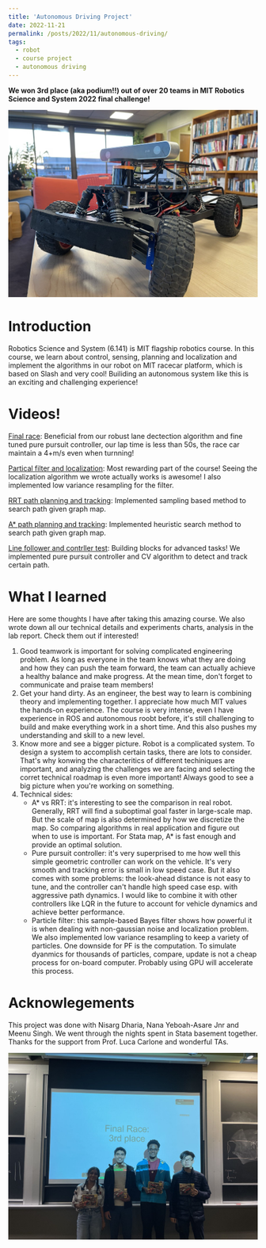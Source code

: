 ```yaml
---
title: 'Autonomous Driving Project'
date: 2022-11-21
permalink: /posts/2022/11/autonomous-driving/
tags:
  - robot
  - course project
  - autonomous driving
---
```


**We won 3rd place (aka podium!!) out of over 20 teams in MIT Robotics Science and System 2022 final challenge!**

![car](/images/RSS/MITracecar.jpg "Our race car TBD")

Introduction
===
Robotics Science and System (6.141) is MIT flagship robotics course. In this course, we learn about control, sensing, planning and localization and implement the algorithms in our robot on MIT racecar platform, which is based on Slash and very cool! Builiding an autonomous system like this is an exciting and challenging experience!

Videos!
===
[Final race](https://www.youtube.com/watch?v=MFKS91_Ywq0): Beneficial from our robust lane dectection algorithm and fine tuned pure pursuit controller, our lap time is less than 50s, the race car maintain a 4+m/s even when turnning!

[Partical filter and localization](https://youtu.be/r4zQ3zJ0SVs): Most rewarding part of the course! Seeing the localization algorithm we wrote actually works is awesome! I also implemented low variance resampling for the filter.

[RRT path planning and tracking](https://youtu.be/NvQlUep9JdY): Implemented sampling based method to search path given graph map.

[A* path planning and tracking](https://youtu.be/Gy9aFhdIT7A): Implemented heuristic search method to search path given graph map.

[Line follower and contrller test](https://youtu.be/OaXra8ETLHU): Building blocks for advanced tasks! We implemented pure pursuit controller and CV algorithm to detect and track certain path.


What I learned
===
Here are some thoughts I have after taking this amazing course. We also wrote down all our technical details and experiments charts, analysis in the lab report. Check them out if interested!
1. Good teamwork is important for solving complicated engineering problem. As long as everyone in the team knows what they are doing and how they can push the team forward, the team can actually achieve a healthy balance and make progress. At the mean time, don't forget to communicate and praise team members!
2. Get your hand dirty. As an engineer, the best way to learn is combining theory and implementing together. I appreciate how much MIT values the hands-on experience. The course is very intense, even I have experience in ROS and autonomous roobt before, it's still challenging to build and make everything work in a short time. And this also pushes my understanding and skill to a new level.
3. Know more and see a bigger picture. Robot is a complicated system. To design a system to accomplish certain tasks, there are lots to consider. That's why konwing the characteritics of different techiniques are important, and analyzing the challenges we are facing and selecting the corret technical roadmap is even more important! Always good to see a big picture when you're working on something.
4. Technical sides:
   * A* vs RRT: it's interesting to see the comparison in real robot. Generally, RRT will find a suboptimal goal faster in large-scale map. But the scale of map is also determined by how we discretize the map. So comparing algorithms in real application and figure out when to use is important. For Stata map, A* is fast enough and provide an optimal solution.
   * Pure pursuit controller: it's very superprised to me how well this simple geometric controller can work on the vehicle. It's very smooth and tracking error is small in low speed case. But it also comes with some problems: the look-ahead distance is not easy to tune, and the controller can't handle high speed case esp. with aggressive path dynamics. I would like to combine it with other controllers like LQR in the future to account for vehicle dynamics and achieve better performance.
   * Particle filter: this sample-based Bayes filter shows how powerful it is when dealing with non-gaussian noise and localization problem. We also implemented low variance resampling to keep a variety of particles. One downside for PF is the computation. To simulate dyanmics for thousands of particles, compare, update is not a cheap process for on-board computer. Probably using GPU will accelerate this process.

Acknowlegements
====
This project was done with Nisarg Dharia, Nana Yeboah-Asare Jnr and Meenu Singh. We went through the nights spent in Stata basement together. Thanks for the support from Prof. Luca Carlone and wonderful TAs.

![car](/images/RSS/team.jpg "Our race car TBD")
